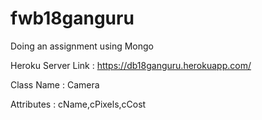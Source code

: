 # fwb18ganguru
Doing an assignment using Mongo

Heroku Server Link : https://db18ganguru.herokuapp.com/

Class Name : Camera

Attributes : cName,cPixels,cCost